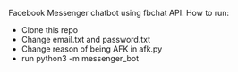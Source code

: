 Facebook Messenger chatbot using fbchat API.
How to run:
- Clone this repo
- Change email.txt and password.txt
- Change reason of being AFK in afk.py
- run python3 -m messenger_bot
